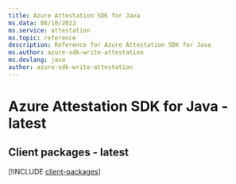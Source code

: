 ```yaml
---
title: Azure Attestation SDK for Java
ms.data: 08/10/2022
ms.service: attestation
ms.topic: reference
description: Reference for Azure Attestation SDK for Java
ms.author: azure-sdk-write-attestation
ms.devlang: java
author: azure-sdk-write-attestation
---
```

# Azure Attestation SDK for Java - latest

## Client packages - latest
[!INCLUDE [client-packages](attestation-client-index.md)]
